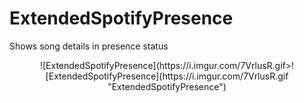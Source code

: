 # ExtendedSpotifyPresence
Shows song details in presence status
<center>![ExtendedSpotifyPresence](https://i.imgur.com/7VrlusR.gif>![ExtendedSpotifyPresence](https://i.imgur.com/7VrlusR.gif "ExtendedSpotifyPresence")</center>
